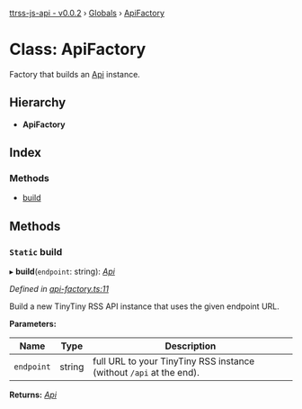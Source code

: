 [ttrss-js-api - v0.0.2](../README.md) › [Globals](../globals.md) › [ApiFactory](apifactory.md)

# Class: ApiFactory

Factory that builds an [Api](../interfaces/api.md) instance.

## Hierarchy

* **ApiFactory**

## Index

### Methods

* [build](apifactory.md#static-build)

## Methods

### `Static` build

▸ **build**(`endpoint`: string): *[Api](../interfaces/api.md)*

*Defined in [api-factory.ts:11](https://github.com/fchristl/ttrss-js-api/blob/79fe3ba/src/api-factory.ts#L11)*

Build a new TinyTiny RSS API instance that uses the given endpoint URL.

**Parameters:**

Name | Type | Description |
------ | ------ | ------ |
`endpoint` | string | full URL to your TinyTiny RSS instance (without `/api` at the end).  |

**Returns:** *[Api](../interfaces/api.md)*
